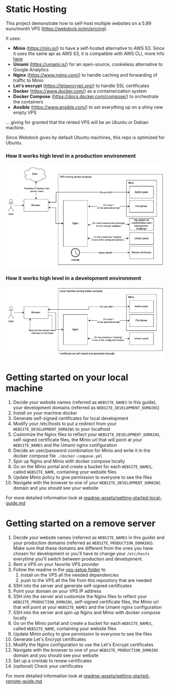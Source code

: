# Static Hosting

This project demonstrate how to self-host multiple websites on a 5.99 euro/month VPS (https://webdock.io/en/pricing).

It uses:
- **Minio** (https://min.io/) to have a self-hosted alternative to AWS S3. Since it uses the same api as AWS S3, it is compatible with AWS CLI, more info [here](minio/notes.md)
- **Umami** (https://umami.is/) for an open-source, cookieless alternative to Google Analytics
- **Nginx** (https://www.nginx.com/) to handle caching and forwarding of traffic to Minio
- **Let's encrypt** (https://letsencrypt.org/) to handle SSL certificates
- **Docker** (https://www.docker.com/) as a containerization system
- **Docker Compose** (https://docs.docker.com/compose/) to orchestrate the containers
- **Ansible** (https://www.ansible.com/) to set everything up on a shiny new empty VPS

... giving for granted that the rented VPS will be an Ubuntu or Debian machine.

Since Webdock gives by default Ubuntu machines, this repo is optimized for Ubuntu.

### How it works high level in a production environment

![production schema](./readme-assets/schemas/production.png)

### How it works high level in a development environment

![development schema](./readme-assets/schemas/development.png)

# Getting started on your local machine

1. Decide your website names (referred as `WEBSITE_NAMES` in this guide), your development domains (referred as `WEBSITE_DEVELOPMENT_DOMAINS`)
2. Install on your machine docker
3. Generate self-signed certificates for local development
4. Modify your /etc/hosts to put a redirect from your `WEBSITE_DEVELOPMENT_DOMAINS` to your localhost
5. Customize the Nginx files to reflect your `WEBSITE_DEVELOPMENT_DOMAINS`, self-signed certificate files, the Minio url that will point at your `WEBSITE_NAMES` and the Umami nginx configuration
6. Decide an user/password combination for Minio and write it in the docker compose file `./docker-compose.yml`
7. Spin up Nginx and Minio with docker compose locally
8. Go on the Minio portal and create a bucket for each `WEBSITE_NAMES`, called `WEBSITE_NAME`, containing your website files
9. Update Minio policy to give permission to everyone to see the files
10. Navigate with the browser to one of your `WEBSITE_DEVELOPMENT_DOMAINS` domain and you should see your website

For more detailed information look at [readme-assets/getting-started-local-guide.md](readme-assets/getting-started-local-guide.md)

# Getting started on a remove server

1. Decide your website names (referred as `WEBSITE_NAMES` in this guide) and your production domains (referred as `WEBSITE_PRODUCTION_DOMAINS`). Make sure that these domains are different from the ones you have chosen for development or you'll have to change your `/etc/hosts` everytime you'll switch between production and development.
2. Rent a VPS on your favorite VPS provider
3. Follow the readme in the [vps-setup folder](../vps-setup/README.md) to 
    1. install on the VPS all the needed dependencies
    2. push to the VPS all the file from this repository that are needed
4. SSH into the server and generate self-signed certificates
5. Point your domain on your VPS IP address
6. SSH into the server and customize the Nginx files to reflect your `WEBSITE_PRODUCTION_DOMAINS`, self-signed certificate files, the Minio url that will point at your `WEBSITE_NAMES` and the Umami nginx configuration
7. SSH into the server and spin up Nginx and Minio with docker compose locally
8. Go on the Minio portal and create a bucket for each `WEBSITE_NAMES`, called `WEBSITE_NAME`, containing your website files
9. Update Minio policy to give permission to everyone to see the files
10. Generate Let's Encrypt certificates
11. Modify the Nginx configuration to use the Let's Encrypt certificates
12. Navigate with the browser to one of your `WEBSITE_PRODUCTION_DOMAINS` domain and you should see your website
13. Set up a crontab to renew certificates
14. (optional) Check your certificates

For more detailed information look at [readme-assets/getting-started-remote-guide.md](readme-assets/getting-started-remote-guide.md)
